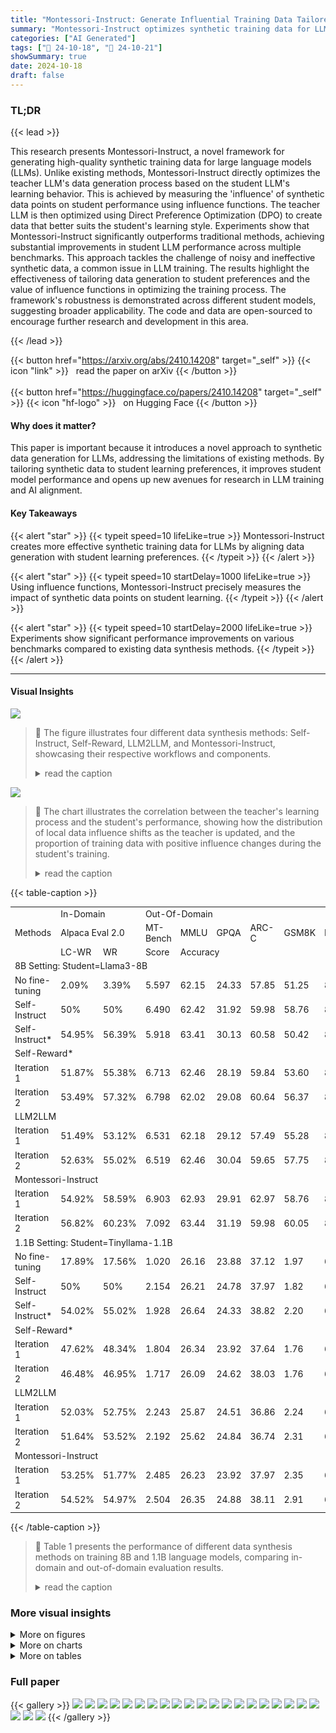 ```yaml
---
title: "Montessori-Instruct: Generate Influential Training Data Tailored for Student Learning"
summary: "Montessori-Instruct optimizes synthetic training data for LLMs by aligning it with student learning preferences, significantly boosting student model performance."
categories: ["AI Generated"]
tags: ["🔖 24-10-18", "🤗 24-10-21"]
showSummary: true
date: 2024-10-18
draft: false
---
```


### TL;DR


{{< lead >}}

This research presents Montessori-Instruct, a novel framework for generating high-quality synthetic training data for large language models (LLMs). Unlike existing methods, Montessori-Instruct directly optimizes the teacher LLM's data generation process based on the student LLM's learning behavior.  This is achieved by measuring the 'influence' of synthetic data points on student performance using influence functions.  The teacher LLM is then optimized using Direct Preference Optimization (DPO) to create data that better suits the student's learning style.  Experiments show that Montessori-Instruct significantly outperforms traditional methods, achieving substantial improvements in student LLM performance across multiple benchmarks. This approach tackles the challenge of noisy and ineffective synthetic data, a common issue in LLM training.  The results highlight the effectiveness of tailoring data generation to student preferences and the value of influence functions in optimizing the training process. The framework's robustness is demonstrated across different student models, suggesting broader applicability. The code and data are open-sourced to encourage further research and development in this area.

{{< /lead >}}


{{< button href="https://arxiv.org/abs/2410.14208" target="_self" >}}
{{< icon "link" >}} &nbsp; read the paper on arXiv
{{< /button >}}
<br><br>
{{< button href="https://huggingface.co/papers/2410.14208" target="_self" >}}
{{< icon "hf-logo" >}} &nbsp; on Hugging Face
{{< /button >}}

#### Why does it matter?
This paper is important because it introduces a novel approach to synthetic data generation for LLMs, addressing the limitations of existing methods.  By tailoring synthetic data to student learning preferences, it improves student model performance and opens up new avenues for research in LLM training and AI alignment.
#### Key Takeaways

{{< alert "star" >}}
{{< typeit speed=10 lifeLike=true >}} Montessori-Instruct creates more effective synthetic training data for LLMs by aligning data generation with student learning preferences. {{< /typeit >}}
{{< /alert >}}

{{< alert "star" >}}
{{< typeit speed=10 startDelay=1000 lifeLike=true >}} Using influence functions, Montessori-Instruct precisely measures the impact of synthetic data points on student learning. {{< /typeit >}}
{{< /alert >}}

{{< alert "star" >}}
{{< typeit speed=10 startDelay=2000 lifeLike=true >}} Experiments show significant performance improvements on various benchmarks compared to existing data synthesis methods. {{< /typeit >}}
{{< /alert >}}

------
#### Visual Insights



![](figures/figures_2_0.png)

> 🔼 The figure illustrates four different data synthesis methods: Self-Instruct, Self-Reward, LLM2LLM, and Montessori-Instruct, showcasing their respective workflows and components.
> <details>
> <summary>read the caption</summary>
> Figure 1: Data synthesis methods with standard teacher (data synthesizer) and student (target) setups.
> </details>





![](charts/charts_7_0.png)

> 🔼 The chart illustrates the correlation between the teacher's learning process and the student's performance, showing how the distribution of local data influence shifts as the teacher is updated, and the proportion of training data with positive influence changes during the student's training.
> <details>
> <summary>read the caption</summary>
> Figure 3: Figures (a) and (b) illustrate the correlation between the teacher's learning process and the performance of the student trained on data synthesized by the intermediate teachers in Alpaca Eval and MT-Bench. Figure (c) depicts how the distribution of the local data influence of the teacher's synthetic data shifts as the teacher is progressively updated. Figure (d) presents the proportion of training data with positive local data influence during the student's training.
> </details>





{{< table-caption >}}
<table id='2' style='font-size:14px'><tr><td rowspan="3">Methods</td><td colspan="2">In-Domain</td><td colspan="6">Out-Of-Domain</td></tr><tr><td colspan="2">Alpaca Eval 2.0</td><td>MT-Bench</td><td>MMLU</td><td>GPQA</td><td>ARC-C</td><td>GSM8K</td><td>HellaSwag</td></tr><tr><td>LC-WR</td><td>WR</td><td>Score</td><td colspan="5">Accuracy</td></tr><tr><td colspan="9">8B Setting: Student=Llama3-8B</td></tr><tr><td>No fine-tuning</td><td>2.09%</td><td>3.39%</td><td>5.597</td><td>62.15</td><td>24.33</td><td>57.85</td><td>51.25</td><td>81.96</td></tr><tr><td>Self-Instruct</td><td>50%</td><td>50%</td><td>6.490</td><td>62.42</td><td>31.92</td><td>59.98</td><td>58.76</td><td>80.93</td></tr><tr><td>Self-Instruct*</td><td>54.95%</td><td>56.39%</td><td>5.918</td><td>63.41</td><td>30.13</td><td>60.58</td><td>50.42</td><td>81.42</td></tr><tr><td colspan="9">Self-Reward*</td></tr><tr><td>Iteration 1</td><td>51.87%</td><td>55.38%</td><td>6.713</td><td>62.46</td><td>28.19</td><td>59.84</td><td>53.60</td><td>81 .04</td></tr><tr><td>Iteration 2</td><td>53.49%</td><td>57.32%</td><td>6.798</td><td>62.02</td><td>29.08</td><td>60.64</td><td>56.37</td><td>81.13</td></tr><tr><td colspan="9">LLM2LLM</td></tr><tr><td>Iteration 1</td><td>51.49%</td><td>53.12%</td><td>6.531</td><td>62.18</td><td>29.12</td><td>57.49</td><td>55.28</td><td>80.49</td></tr><tr><td>Iteration 2</td><td>52.63%</td><td>55.02%</td><td>6.519</td><td>62.46</td><td>30.04</td><td>59.65</td><td>57.75</td><td>80.57</td></tr><tr><td colspan="9">Montessori-Instruct</td></tr><tr><td>Iteration 1</td><td>54.92%</td><td>58.59%</td><td>6.903</td><td>62.93</td><td>29.91</td><td>62.97</td><td>58.76</td><td>81.22</td></tr><tr><td>Iteration 2</td><td>56.82%</td><td>60.23%</td><td>7.092</td><td>63.44</td><td>31.19</td><td>59.98</td><td>60.05</td><td>81.98</td></tr><tr><td colspan="9">1.1B Setting: Student=Tinyllama-1.1B</td></tr><tr><td>No fine-tuning</td><td>17.89%</td><td>17.56%</td><td>1.020</td><td>26.16</td><td>23.88</td><td>37.12</td><td>1.97</td><td>62.61</td></tr><tr><td>Self-Instruct</td><td>50%</td><td>50%</td><td>2.154</td><td>26.21</td><td>24.78</td><td>37.97</td><td>1.82</td><td>62.47</td></tr><tr><td>Self-Instruct*</td><td>54.02%</td><td>55.02%</td><td>1.928</td><td>26.64</td><td>24.33</td><td>38.82</td><td>2.20</td><td>63.17</td></tr><tr><td colspan="9">Self-Reward*</td></tr><tr><td>Iteration 1</td><td>47.62%</td><td>48.34%</td><td>1.804</td><td>26.34</td><td>23.92</td><td>37.64</td><td>1.76</td><td>62.27</td></tr><tr><td>Iteration 2</td><td>46.48%</td><td>46.95%</td><td>1.717</td><td>26.09</td><td>24.62</td><td>38.03</td><td>1.76</td><td>62.79</td></tr><tr><td colspan="9">LLM2LLM</td></tr><tr><td>Iteration 1</td><td>52.03%</td><td>52.75%</td><td>2.243</td><td>25.87</td><td>24.51</td><td>36.86</td><td>2.24</td><td>62.15</td></tr><tr><td>Iteration 2</td><td>51.64%</td><td>53.52%</td><td>2.192</td><td>25.62</td><td>24.84</td><td>36.74</td><td>2.31</td><td>62.08</td></tr><tr><td colspan="9">Montessori-Instruct</td></tr><tr><td>Iteration 1</td><td>53.25%</td><td>51.77%</td><td>2.485</td><td>26.23</td><td>23.92</td><td>37.97</td><td>2.35</td><td>62.59</td></tr><tr><td>Iteration 2</td><td>54.52%</td><td>54.97%</td><td>2.504</td><td>26.35</td><td>24.88</td><td>38.11</td><td>2.91</td><td>63.55</td></tr></table>{{< /table-caption >}}

> 🔼 Table 1 presents the performance of different data synthesis methods on training 8B and 1.1B language models, comparing in-domain and out-of-domain evaluation results.
> <details>
> <summary>read the caption</summary>
> Table 1: Evaluation of training 8B/1.1B students with different data synthesis methods. Adoption of a stronger teacher model (GPT-40) is indicated by *. All else use Llama3-8B-Instruct as the teacher model. The best and second-best performances are marked in bold and underscore, respectively.
> </details>



### More visual insights

<details>
<summary>More on figures
</summary>


![](figures/figures_4_0.png)

> 🔼 This figure illustrates the process of Montessori-Instruct, showing how local data influence is collected to guide teacher optimization and construct a preference dataset for tailoring synthetic data generation to student learning preferences.
> <details>
> <summary>read the caption</summary>
> Figure 2: Student-Preference-Guided teacher optimization in Montessori-Instruct.
> </details>



![](figures/figures_9_0.png)

> 🔼 The figure shows the head-to-head win rates of three iterations of Montessori-Instruct against Self-Instruct and between different iterations of Montessori-Instruct, demonstrating its iterative improvement.
> <details>
> <summary>read the caption</summary>
> Figure 4: Head-to-head win rates for evaluating 8B models among the Self-Instruct baseline and three successive iterations updated using Montessori-Instruct. Left: Win rates of iterations compared to Self-Instruct; Right: Win rates compared between different iterations.
> </details>



![](figures/figures_16_0.png)

> 🔼 The figure illustrates the student-preference-guided teacher optimization process in the Montessori-Instruct framework, showing how local data influence is collected and used to optimize the teacher model.
> <details>
> <summary>read the caption</summary>
> Figure 2: Student-Preference-Guided teacher optimization in Montessori-Instruct.
> </details>



![](figures/figures_18_0.png)

> 🔼 The figure is a word cloud showing the most common root verbs and their corresponding noun objects in instructions generated by Self-Instruct and Montessori-Instruct, illustrating differences in the complexity and types of instructions generated by each method.
> <details>
> <summary>read the caption</summary>
> Figure 6: The most common root verbs (inner circle) and their top direct noun objects (outer circle) in generated instructions.
> </details>



![](figures/figures_18_1.png)

> 🔼 The figure shows the most frequent root verbs and their corresponding noun objects used in instructions generated by Self-Instruct and Montessori-Instruct, illustrating differences in instruction complexity and topic focus.
> <details>
> <summary>read the caption</summary>
> Figure 6: The most common root verbs (inner circle) and their top 4 direct noun objects (outer circle) in generated instructions.
> </details>



![](figures/figures_19_0.png)

> 🔼 The figure is a pair of word clouds showing the most common root verbs and their corresponding noun objects in instructions generated by Self-Instruct and Montessori-Instruct, illustrating differences in the types of instructions generated by each method.
> <details>
> <summary>read the caption</summary>
> Figure 6: The most common root verbs (inner circle) and their top direct noun objects (outer circle) in generated instructions.
> </details>



![](figures/figures_20_0.png)

> 🔼 The figure illustrates the student-preference-guided teacher optimization process in the Montessori-Instruct framework, showing how local data influence is collected and used to optimize the teacher model.
> <details>
> <summary>read the caption</summary>
> Figure 2: Student-Preference-Guided teacher optimization in Montessori-Instruct.
> </details>



</details>



<details>
<summary>More on charts
</summary>


![](charts/charts_7_1.png "🔼 Figure 3: Figures (a) and (b) illustrate the correlation between the teacher's learning process and the performance of the student trained on data synthesized by the intermediate teachers in Alpaca Eval and MT-Bench. Figure (c) depicts how the distribution of the local data influence of the teacher's synthetic data shifts as the teacher is progressively updated. Figure (d) presents the proportion of training data with positive local data influence during the student's training.")

> 🔼 The chart illustrates the correlation between the teacher's learning process and the student's performance, showing how the distribution of local data influence shifts as the teacher is updated, and the proportion of training data with positive local data influence changes during training.
> <details>
> <summary>read the caption</summary>
> Figure 3: Figures (a) and (b) illustrate the correlation between the teacher's learning process and the performance of the student trained on data synthesized by the intermediate teachers in Alpaca Eval and MT-Bench. Figure (c) depicts how the distribution of the local data influence of the teacher's synthetic data shifts as the teacher is progressively updated. Figure (d) presents the proportion of training data with positive local data influence during the student's training.
> </details>


![](charts/charts_7_2.png "🔼 Figure 3: Figures (a) and (b) illustrate the correlation between the teacher's learning process and the performance of the student trained on data synthesized by the intermediate teachers in Alpaca Eval and MT-Bench. Figure (c) depicts how the distribution of the local data influence of the teacher's synthetic data shifts as the teacher is progressively updated. Figure (d) presents the proportion of training data with positive local data influence during the student's training.")

> 🔼 The chart displays the correlation between the teacher's learning process and student performance, showing the distribution of data influence and the proportion of positively influential data during training.
> <details>
> <summary>read the caption</summary>
> Figure 3: Figures (a) and (b) illustrate the correlation between the teacher's learning process and the performance of the student trained on data synthesized by the intermediate teachers in Alpaca Eval and MT-Bench. Figure (c) depicts how the distribution of the local data influence of the teacher's synthetic data shifts as the teacher is progressively updated. Figure (d) presents the proportion of training data with positive local data influence during the student's training.
> </details>


![](charts/charts_9_0.png "🔼 Figure 5: Evaluation results of training four different student models using synthetic data generated by a teacher optimized for the data preferences of the 1.1B student.")

> 🔼 The chart displays the performance of four different student language models trained using synthetic data generated by a teacher model optimized for a smaller student model's preferences, compared to the performance of those same student models trained with data synthesized by a regular teacher model.
> <details>
> <summary>read the caption</summary>
> Figure 5: Evaluation results of training four different student models using synthetic data generated by a teacher optimized for the data preferences of the 1.1B student.
> </details>


![](charts/charts_9_1.png "🔼 Figure 6: The most common root verbs (inner circle) and their top 4 direct noun objects (outer circle) in generated instructions")

> 🔼 The chart is a pair of word clouds showing the most common root verbs and their direct objects in instructions generated by Self-Instruct and Montessori-Instruct, illustrating the difference in instruction complexity and focus between the two methods.
> <details>
> <summary>read the caption</summary>
> Figure 6: The most common root verbs (inner circle) and their top 4 direct noun objects (outer circle) in generated instructions
> </details>


![](charts/charts_19_0.png "🔼 Figure 11: Distribution of tokenized instructions generated by Self-Instruct and Montessori-Instruct")

> 🔼 The chart displays the distribution of tokenized instruction lengths generated by the Self-Instruct and Montessori-Instruct methods.
> <details>
> <summary>read the caption</summary>
> Figure 11: Distribution of tokenized instructions generated by Self-Instruct and Montessori-Instruct
> </details>


![](charts/charts_19_1.png "🔼 Figure 12: Distribution of tokenized responses generated by Self-Instruct and Montessori-Instruct")

> 🔼 The chart displays the distribution of tokenized response lengths generated by the Self-Instruct and Montessori-Instruct methods, showing a similar distribution with slightly different peaks.
> <details>
> <summary>read the caption</summary>
> Figure 12: Distribution of tokenized responses generated by Self-Instruct and Montessori-Instruct
> </details>


![](charts/charts_19_2.png "🔼 Figure 12: Distribution of tokenized responses generated by Self-Instruct and Montessori-Instruct")

> 🔼 The chart displays the distribution of tokenized response lengths generated by both Self-Instruct and Montessori-Instruct, showing the variation in response lengths produced by each method.
> <details>
> <summary>read the caption</summary>
> Figure 12: Distribution of tokenized responses generated by Self-Instruct and Montessori-Instruct
> </details>


</details>



<details>
<summary>More on tables
</summary>


{{< table-caption >}}
<table id='2' style='font-size:14px'><tr><td rowspan="2">Methodological design</td><td colspan="2">Alpaca Eval 2.0</td><td>MT-Bench</td><td>MMLU</td><td>GPQA</td><td>ARC-C</td><td>GSM8K</td><td>HellaSwag</td></tr><tr><td>LC-WR</td><td>WR</td><td>Score</td><td colspan="5">Accuracy</td></tr><tr><td colspan="9">Effectiveness of Local Data Influence</td></tr><tr><td>LLM-as-a-Judge</td><td>53.42%</td><td>54.93%</td><td>6.731</td><td>62.93</td><td>29.75</td><td>62.09</td><td>58.82</td><td>81.05</td></tr><tr><td>Training loss</td><td>52.34%</td><td>54.99%</td><td>6.656</td><td>62.54</td><td>29.89</td><td>61.48</td><td>58.76</td><td>80.93</td></tr><tr><td>Local data influence (Ours)</td><td>54.92%</td><td>58.59%</td><td>6.903</td><td>62.93</td><td>29.91</td><td>62.97</td><td>58.76</td><td>81.22</td></tr><tr><td colspan="9">Effectiveness of Teacher Optimization</td></tr><tr><td>Bootstrap</td><td>50.59%</td><td>48.14%</td><td>6.618</td><td>60.67</td><td>25.19</td><td>57.95</td><td>58.13</td><td>80.46</td></tr><tr><td>Response optimization</td><td>51.59%</td><td>54.22%</td><td>6.556</td><td>62.43</td><td>27.45</td><td>60.42</td><td>56.38</td><td>81.04</td></tr><tr><td>Instruction optimization (Ours)</td><td>54.92%</td><td>58.59%</td><td>6.903</td><td>62.93</td><td>29.91</td><td>62.97</td><td>58.76</td><td>81.22</td></tr><tr><td colspan="9">Effectiveness of Seed Data</td></tr><tr><td>Open Assistant (OOD)</td><td>52.28%</td><td>54.76%</td><td>6.706</td><td>62.86</td><td>29.74</td><td>62.29</td><td>58.42</td><td>81.24</td></tr><tr><td>Alpaca GPT4 (ID) (Ours)</td><td>54.92%</td><td>58.59%</td><td>6.903</td><td>62.93</td><td>29.91</td><td>62.97</td><td>58.76</td><td>81.22</td></tr><tr><td>Alpaca Eval (Test)</td><td>57.64%</td><td>61.36%</td><td>7.147</td><td>62.93</td><td>30.44</td><td>63.06</td><td>60.80</td><td>81.09</td></tr></table>{{< /table-caption >}}
> 🔼 {{ table.description }}
> <details>
> <summary>read the caption</summary>
> {{ table.caption }}
> </details>


> Table 1 presents the performance comparison of different data synthesis methods (including Montessori-Instruct) on multiple evaluation metrics for 8B and 1.1B student models, highlighting the relative improvements of Montessori-Instruct.


{{< table-caption >}}
<br><table id='2' style='font-size:14px'><tr><td>Positive</td><td>Negative</td></tr><tr><td>[Instruction]: What is the most efficient way to transport a given package across a city, considering traffic congestion, distance, and cost? [Response]: The most efficient way to transport a pack- age across a city depends on several factors, including the package's size, weight, fragility, and urgency, as well as the city's traffic patterns, infrastructure, and regulations. Here are some general considerations and options to minimize costs, reduce congestion, and ensure timely delivery: 1. **Distance and Route Optimization**: * Use online route planners or transportation manage- ment software to determine the shortest and most efficient route. * Consider alternative routes or modes of transportation if the primary route is congested or closed. 2. **Traffic Congestion Mitigation**: * Avoid peak hours (7-9 am and 4-6 pm) when possible, as traffic congestion is typically highest during these times...</td><td>[Instruction]: Explain the concept of artificial intelligence in 100 words. [Response]: Artificial intelligence (AI) refers to the development of computer systems that can perform tasks that typically require hu- man intelligence, such as learning, problem- solving, and decision-making. AI systems use algorithms and data to analyze and interpret in- formation, allowing them to make predictions, classify objects, and generate insights. They can be trained on large datasets to improve their performance over time, and can even adapt to new situations and learn from experience. AI has many applications, including robotics, nat- ural language processing, image recognition, and expert systems, and is increasingly being used in industries such as healthcare, finance, and transportation.</td></tr><tr><td>[Instruction]: Can you write a script for a public service announcement about the importance of recycling? [Response]: Here is a script for a public service announce- ment about the importance of recycling: [Opening shot of a beautiful park or nature reserve, with a narrator speaking] Narrator: "Imagine a world where our planet is thriving, where wildlife roams free, and where our communities are healthy and strong. But to get there, we need to take action.' , [Cut to a shot of a person holding a plastic bottle and throw- ing it away] Narrator: "One of the simplest and most effective ways to make a difference is by recycling." ...</td><td>[Instruction]: Can you translate the following text from english to spanish: "the hotel room was comfortable and clean." [Response]: The translation of the text from English to Spanish is: "El cuarto de hotel era comodo y limpio." Here's a breakdown of the translation: * "the hotel room = "el cuarto de hotel" * "was" = "era" (verb conjugation) * , "comfortable" = "c�modo" * "and" = "y" (conjunction) * "clean" = "limpio" So, the complete sentence in Spanish is: "El cuarto de hotel era comodo y limpio."</td></tr></table>{{< /table-caption >}}
> 🔼 {{ table.description }}
> <details>
> <summary>read the caption</summary>
> {{ table.caption }}
> </details>


> Table 1 presents the performance of different data synthesis methods on in-domain and out-of-domain tasks using Llama3-8B and Tinyllama-1.1B language models as students.


{{< table-caption >}}
<table id='7' style='font-size:14px'><tr><td>Method</td><td>Learning Rate</td><td>Weight Decay</td><td>Warmup Ratio</td><td>Stable Ratio</td><td>Decay Ratio</td></tr><tr><td>SFT</td><td>5.0e - 6</td><td>0.0</td><td>0.1</td><td>0.5</td><td>0.4</td></tr><tr><td>DPO</td><td>1.0e - 6</td><td>0.0</td><td>0.1</td><td>0.5</td><td>0.4</td></tr><tr><td>Method</td><td>Minium Learning Rate</td><td>Epoch</td><td>Per Device Train Batch Size</td><td>Gradient Accumulation</td><td>Train Batch Size</td></tr><tr><td>SFT</td><td>5.0e - 9</td><td>1</td><td>2</td><td>2</td><td>32</td></tr><tr><td>DPO</td><td>1.0e - 9</td><td>1</td><td>2</td><td>1</td><td>2</td></tr><tr><td>Method</td><td>Max Length</td><td>Dropout</td><td>BF16</td><td>Flash Attention 2</td><td>Beta</td></tr><tr><td>SFT</td><td>1024</td><td>0.0</td><td>True</td><td>True</td><td>-</td></tr><tr><td>DPO</td><td>1024</td><td>0.0</td><td>True</td><td>True</td><td>0.1</td></tr></table>{{< /table-caption >}}
> 🔼 {{ table.description }}
> <details>
> <summary>read the caption</summary>
> {{ table.caption }}
> </details>


> This table presents the performance comparison of different data synthesis methods on training 8B and 1.1B language models, evaluated on both in-domain and out-of-domain tasks.


{{< table-caption >}}
<table id='4' style='font-size:14px'><tr><td></td><td>Generate Instruction</td><td>Generate Responses</td></tr><tr><td>temperature</td><td>1</td><td>0.6</td></tr><tr><td>top-p</td><td>0.9</td><td>0.9</td></tr><tr><td>frequency. _penalty</td><td>0</td><td>0</td></tr><tr><td>presence_penalty</td><td>1</td><td>1</td></tr><tr><td>repetition_penalty</td><td>1.5</td><td>1</td></tr><tr><td>max_token</td><td>1024</td><td>1024</td></tr></table>{{< /table-caption >}}
> 🔼 {{ table.description }}
> <details>
> <summary>read the caption</summary>
> {{ table.caption }}
> </details>


> Table 1 presents the performance comparison of different data synthesis methods in training 8B and 1.1B language models on both in-domain and out-of-domain tasks, showing the effectiveness of Montessori-Instruct.


{{< table-caption >}}
<table id='2' style='font-size:14px'><tr><td rowspan="3">Methods</td><td colspan="2">In-Domain</td><td colspan="6">Out-Of-Domain</td></tr><tr><td colspan="2">Alpaca Eval 2.0</td><td>MT-Bench</td><td>MMLU</td><td>GPQA</td><td>ARC-C</td><td>GSM8K</td><td>HellaSwag</td></tr><tr><td>LC-WR</td><td>WR</td><td>Score</td><td colspan="5">Accuracy</td></tr><tr><td colspan="9">8B Setting: Student=Llama3-8B</td></tr><tr><td>No fine-tuning</td><td>2.09%</td><td>3.39%</td><td>5.597</td><td>62.15</td><td>24.33</td><td>57.85</td><td>51.25</td><td>81.96</td></tr><tr><td>Self-Instruct</td><td>50%</td><td>50%</td><td>6.490</td><td>62.42</td><td>31.92</td><td>59.98</td><td>58.76</td><td>80.93</td></tr><tr><td>Self-Reward</td><td></td><td></td><td></td><td></td><td></td><td></td><td></td><td></td></tr><tr><td>Iteration 1</td><td>2.45%</td><td>4.06%</td><td>5.442</td><td>61.79</td><td>24.30</td><td>57.81</td><td>49.92</td><td>80.75</td></tr><tr><td>Iteration 2</td><td>2.69%</td><td>4.71%</td><td>5.428</td><td>61.79</td><td>23.58</td><td>57.64</td><td>49.53</td><td>80.17</td></tr><tr><td colspan="9">1.1B Setting: Student=Tinyllama-1.1B</td></tr><tr><td>No fine-tuning</td><td>17.89%</td><td>17.56%</td><td>1.020</td><td>26.16</td><td>23.88</td><td>37.12</td><td>1.97</td><td>62.61</td></tr><tr><td>Self-Instruct</td><td>50%</td><td>50%</td><td>2.154</td><td>26.21</td><td>24.78</td><td>37.97</td><td>1.82</td><td>62.47</td></tr><tr><td>Self-Reward</td><td></td><td></td><td></td><td></td><td></td><td></td><td></td><td></td></tr><tr><td>Iteration 1</td><td>7.79%</td><td>8.13%</td><td>1.000</td><td>23.58</td><td>22.30</td><td>36.55</td><td>0.94</td><td>61.92</td></tr><tr><td>Iteration 2</td><td>6.34%</td><td>7.57%</td><td>1.000</td><td>23.44</td><td>22.06</td><td>36.49</td><td>0.98</td><td>61.24</td></tr></table>{{< /table-caption >}}
> 🔼 {{ table.description }}
> <details>
> <summary>read the caption</summary>
> {{ table.caption }}
> </details>


> Table 1 presents the performance of different data synthesis methods (including Montessori-Instruct and baselines) on training Llama3-8B and Tinyllama-1.1B language models, evaluated using in-domain and out-of-domain benchmarks.


</details>


### Full paper

{{< gallery >}}
<img src="paper_images/1.png" class="grid-w50 md:grid-w33 xl:grid-w25" />
<img src="paper_images/2.png" class="grid-w50 md:grid-w33 xl:grid-w25" />
<img src="paper_images/3.png" class="grid-w50 md:grid-w33 xl:grid-w25" />
<img src="paper_images/4.png" class="grid-w50 md:grid-w33 xl:grid-w25" />
<img src="paper_images/5.png" class="grid-w50 md:grid-w33 xl:grid-w25" />
<img src="paper_images/6.png" class="grid-w50 md:grid-w33 xl:grid-w25" />
<img src="paper_images/7.png" class="grid-w50 md:grid-w33 xl:grid-w25" />
<img src="paper_images/8.png" class="grid-w50 md:grid-w33 xl:grid-w25" />
<img src="paper_images/9.png" class="grid-w50 md:grid-w33 xl:grid-w25" />
<img src="paper_images/10.png" class="grid-w50 md:grid-w33 xl:grid-w25" />
<img src="paper_images/11.png" class="grid-w50 md:grid-w33 xl:grid-w25" />
<img src="paper_images/12.png" class="grid-w50 md:grid-w33 xl:grid-w25" />
<img src="paper_images/13.png" class="grid-w50 md:grid-w33 xl:grid-w25" />
<img src="paper_images/14.png" class="grid-w50 md:grid-w33 xl:grid-w25" />
<img src="paper_images/15.png" class="grid-w50 md:grid-w33 xl:grid-w25" />
<img src="paper_images/16.png" class="grid-w50 md:grid-w33 xl:grid-w25" />
<img src="paper_images/17.png" class="grid-w50 md:grid-w33 xl:grid-w25" />
<img src="paper_images/18.png" class="grid-w50 md:grid-w33 xl:grid-w25" />
<img src="paper_images/19.png" class="grid-w50 md:grid-w33 xl:grid-w25" />
<img src="paper_images/20.png" class="grid-w50 md:grid-w33 xl:grid-w25" />
<img src="paper_images/21.png" class="grid-w50 md:grid-w33 xl:grid-w25" />
<img src="paper_images/22.png" class="grid-w50 md:grid-w33 xl:grid-w25" />
<img src="paper_images/23.png" class="grid-w50 md:grid-w33 xl:grid-w25" />
{{< /gallery >}}
